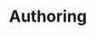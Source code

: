 ---
title: Authoring
cover: 'https://cdn.bsky.app/img/feed_thumbnail/plain/did:plc:2jc3arh3gtkgork6pycgjsn3/bafkreicg3vl63x5sgrd3evn6oqno7tiwsdvvhwwrrxp6ly2f34ms3oawoe@jpeg'
alt: 'Morning dew on the wild grass'
keepAspectRatio: true
---